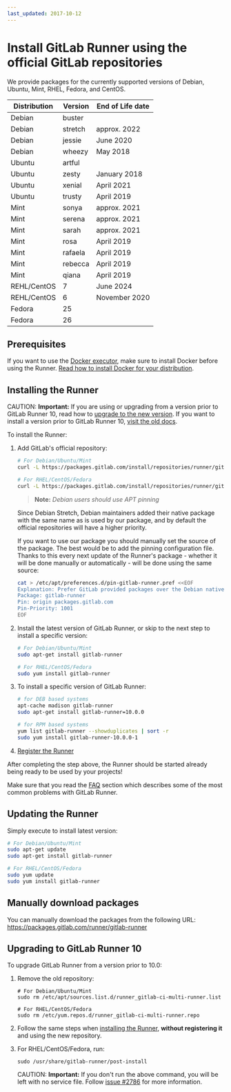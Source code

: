 ```yaml
---
last_updated: 2017-10-12
---
```


# Install GitLab Runner using the official GitLab repositories

We provide packages for the currently supported versions of Debian, Ubuntu, Mint, RHEL, Fedora, and CentOS.

| Distribution | Version | End of Life date   |
| ------------ | ------- | ------------------ |
| Debian       | buster  |                    |
| Debian       | stretch | approx. 2022       |
| Debian       | jessie  | June 2020          |
| Debian       | wheezy  | May 2018           |
| Ubuntu       | artful  |                    |
| Ubuntu       | zesty   | January 2018       |
| Ubuntu       | xenial  | April 2021         |
| Ubuntu       | trusty  | April 2019         |
| Mint         | sonya   | approx. 2021       |
| Mint         | serena  | approx. 2021       |
| Mint         | sarah   | approx. 2021       |
| Mint         | rosa    | April 2019         |
| Mint         | rafaela | April 2019         |
| Mint         | rebecca | April 2019         |
| Mint         | qiana   | April 2019         |
| REHL/CentOS  | 7       | June 2024          |
| REHL/CentOS  | 6       | November 2020      |
| Fedora       | 25      |                    |
| Fedora       | 26      |                    |

## Prerequisites

If you want to use the [Docker executor], make sure to install Docker before
using the Runner. [Read how to install Docker for your distribution](https://docs.docker.com/engine/installation/).

## Installing the Runner

CAUTION: **Important:**
If you are using or upgrading from a version prior to GitLab Runner 10, read how
to [upgrade to the new version](#upgrading-to-gitlab-runner-10). If you want
to install a version prior to GitLab Runner 10, [visit the old docs](old.md).

To install the Runner:

1. Add GitLab's official repository:

    ```bash
    # For Debian/Ubuntu/Mint
    curl -L https://packages.gitlab.com/install/repositories/runner/gitlab-runner/script.deb.sh | sudo bash

    # For RHEL/CentOS/Fedora
    curl -L https://packages.gitlab.com/install/repositories/runner/gitlab-runner/script.rpm.sh | sudo bash
    ```

    >**Note:**
    _Debian users should use APT pinning_
    >
    Since Debian Stretch, Debian maintainers added their native package
    with the same name as is used by our package, and by default the official
    repositories will have a higher priority.
    >
    If you want to use our package you should manually set the source of
    the package. The best would be to add the pinning configuration file.
    Thanks to this every next update of the Runner's package - whether it will
    be done manually or automatically - will be done using the same source:
    >
    ```bash
    cat > /etc/apt/preferences.d/pin-gitlab-runner.pref <<EOF
    Explanation: Prefer GitLab provided packages over the Debian native ones
    Package: gitlab-runner
    Pin: origin packages.gitlab.com
    Pin-Priority: 1001
    EOF
    ```

1. Install the latest version of GitLab Runner, or skip to the next step to
   install a specific version:

    ```bash
    # For Debian/Ubuntu/Mint
    sudo apt-get install gitlab-runner

    # For RHEL/CentOS/Fedora
    sudo yum install gitlab-runner
    ```

1. To install a specific version of GitLab Runner:

    ```bash
    # for DEB based systems
    apt-cache madison gitlab-runner
    sudo apt-get install gitlab-runner=10.0.0

    # for RPM based systems
    yum list gitlab-runner --showduplicates | sort -r
    sudo yum install gitlab-runner-10.0.0-1
    ```

1. [Register the Runner](../register/index.md)

After completing the step above, the Runner should be started already being
ready to be used by your projects!

Make sure that you read the [FAQ](../faq/README.md) section which describes
some of the most common problems with GitLab Runner.

## Updating the Runner

Simply execute to install latest version:

```bash
# For Debian/Ubuntu/Mint
sudo apt-get update
sudo apt-get install gitlab-runner

# For RHEL/CentOS/Fedora
sudo yum update
sudo yum install gitlab-runner
```
## Manually download packages

You can manually download the packages from the following URL:
<https://packages.gitlab.com/runner/gitlab-runner>

## Upgrading to GitLab Runner 10

To upgrade GitLab Runner from a version prior to 10.0:

1. Remove the old repository:

    ```
    # For Debian/Ubuntu/Mint
    sudo rm /etc/apt/sources.list.d/runner_gitlab-ci-multi-runner.list

    # For RHEL/CentOS/Fedora
    sudo rm /etc/yum.repos.d/runner_gitlab-ci-multi-runner.repo
    ```

1. Follow the same steps when [installing the Runner](#installing-the-runner),
   **without registering it** and using the new repository.

1. For RHEL/CentOS/Fedora, run:

    ```
    sudo /usr/share/gitlab-runner/post-install
    ```

    CAUTION: **Important:** If you don't run the above command, you will be left
    with no service file. Follow [issue #2786](https://gitlab.com/gitlab-org/gitlab-runner/issues/2786)
    for more information.

[docker executor]: ../executors/docker.md
